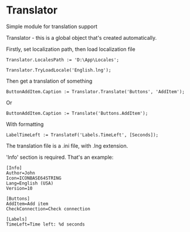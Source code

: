 # Translator
Simple module for translation support

Translator - this is a global object that's created automatically.

Firstly, set localization path, then load localization file

```
Translator.LocalesPath := 'D:\App\Locales';
 
Translator.TryLoadLocale('English.lng');
```
Then get a translation of something

```
ButtonAddItem.Caption := Translator.Translate('Buttons', 'AddItem');
```
Or
```
ButtonAddItem.Caption := Translate('Buttons.AddItem');
```
With formatting
```
LabelTimeLeft := TranslateF('Labels.TimeLeft', [Seconds]);
```

The translation file is a .ini file, with .lng extension.

'Info' section is required. That's an example:

```
[Info]
Author=John
Icon=ICONBASE64STRING
Lang=English (USA)
Version=10

[Buttons]
AddItem=Add item
CheckConnection=Check connection

[Labels]
TimeLeft=Time left: %d seconds
```

